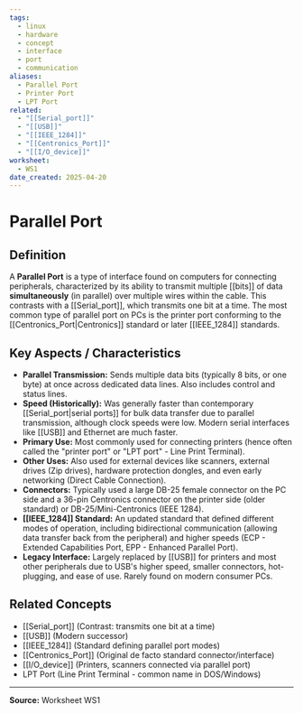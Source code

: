 ```yaml
---
tags:
  - linux
  - hardware
  - concept
  - interface
  - port
  - communication
aliases:
  - Parallel Port
  - Printer Port
  - LPT Port
related:
  - "[[Serial_port]]"
  - "[[USB]]"
  - "[[IEEE_1284]]"
  - "[[Centronics_Port]]"
  - "[[I/O_device]]"
worksheet:
  - WS1
date_created: 2025-04-20
---
```

# Parallel Port

## Definition

A **Parallel Port** is a type of interface found on computers for connecting peripherals, characterized by its ability to transmit multiple [[bits]] of data **simultaneously** (in parallel) over multiple wires within the cable. This contrasts with a [[Serial_port]], which transmits one bit at a time. The most common type of parallel port on PCs is the printer port conforming to the [[Centronics_Port|Centronics]] standard or later [[IEEE_1284]] standards.

## Key Aspects / Characteristics

- **Parallel Transmission:** Sends multiple data bits (typically 8 bits, or one byte) at once across dedicated data lines. Also includes control and status lines.
- **Speed (Historically):** Was generally faster than contemporary [[Serial_port|serial ports]] for bulk data transfer due to parallel transmission, although clock speeds were low. Modern serial interfaces like [[USB]] and Ethernet are much faster.
- **Primary Use:** Most commonly used for connecting printers (hence often called the "printer port" or "LPT port" - Line Print Terminal).
- **Other Uses:** Also used for external devices like scanners, external drives (Zip drives), hardware protection dongles, and even early networking (Direct Cable Connection).
- **Connectors:** Typically used a large DB-25 female connector on the PC side and a 36-pin Centronics connector on the printer side (older standard) or DB-25/Mini-Centronics (IEEE 1284).
- **[[IEEE_1284]] Standard:** An updated standard that defined different modes of operation, including bidirectional communication (allowing data transfer back from the peripheral) and higher speeds (ECP - Extended Capabilities Port, EPP - Enhanced Parallel Port).
- **Legacy Interface:** Largely replaced by [[USB]] for printers and most other peripherals due to USB's higher speed, smaller connectors, hot-plugging, and ease of use. Rarely found on modern consumer PCs.

## Related Concepts
- [[Serial_port]] (Contrast: transmits one bit at a time)
- [[USB]] (Modern successor)
- [[IEEE_1284]] (Standard defining parallel port modes)
- [[Centronics_Port]] (Original de facto standard connector/interface)
- [[I/O_device]] (Printers, scanners connected via parallel port)
- LPT Port (Line Print Terminal - common name in DOS/Windows)

---
**Source:** Worksheet WS1